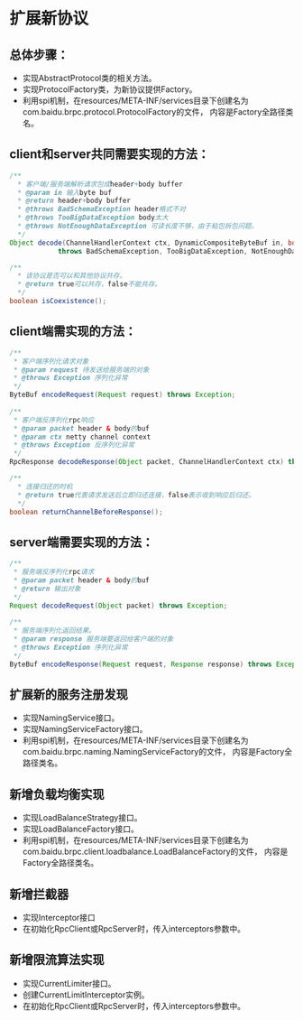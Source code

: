 # 扩展新协议
## 总体步骤：
* 实现AbstractProtocol类的相关方法。
* 实现ProtocolFactory类，为新协议提供Factory。
* 利用spi机制，在resources/META-INF/services目录下创建名为com.baidu.brpc.protocol.ProtocolFactory的文件，
内容是Factory全路径类名。

## client和server共同需要实现的方法：
```java
/**
  * 客户端/服务端解析请求包成header+body buffer
  * @param in 输入byte buf
  * @return header+body buffer
  * @throws BadSchemaException header格式不对
  * @throws TooBigDataException body太大
  * @throws NotEnoughDataException 可读长度不够，由于粘包拆包问题。
  */
Object decode(ChannelHandlerContext ctx, DynamicCompositeByteBuf in, boolean isDecodingRequest)
            throws BadSchemaException, TooBigDataException, NotEnoughDataException;

/**
  * 该协议是否可以和其他协议共存。
  * @return true可以共存，false不能共存。
  */
boolean isCoexistence();
```

## client端需实现的方法：
```java
/**
 * 客户端序列化请求对象
 * @param request 待发送给服务端的对象
 * @throws Exception 序列化异常
 */
ByteBuf encodeRequest(Request request) throws Exception;
 
/**
 * 客户端反序列化rpc响应
 * @param packet header & body的buf
 * @param ctx netty channel context
 * @throws Exception 反序列化异常
 */
RpcResponse decodeResponse(Object packet, ChannelHandlerContext ctx) throws Exception;

/**
  * 连接归还的时机
  * @return true代表请求发送后立即归还连接，false表示收到响应后归还。
  */
boolean returnChannelBeforeResponse();
```

## server端需要实现的方法：
```java
/**
 * 服务端反序列化rpc请求
 * @param packet header & body的buf
 * @return 输出对象
 */
Request decodeRequest(Object packet) throws Exception;
 
/**
 * 服务端序列化返回结果。
 * @param response 服务端要返回给客户端的对象
 * @throws Exception 序列化异常
 */
ByteBuf encodeResponse(Request request, Response response) throws Exception;
```

## 扩展新的服务注册发现
* 实现NamingService接口。
* 实现NamingServiceFactory接口。
* 利用spi机制，在resources/META-INF/services目录下创建名为com.baidu.brpc.naming.NamingServiceFactory的文件，
  内容是Factory全路径类名。

## 新增负载均衡实现
* 实现LoadBalanceStrategy接口。
* 实现LoadBalanceFactory接口。
* 利用spi机制，在resources/META-INF/services目录下创建名为com.baidu.brpc.client.loadbalance.LoadBalanceFactory的文件，
  内容是Factory全路径类名。

## 新增拦截器
* 实现Interceptor接口
* 在初始化RpcClient或RpcServer时，传入interceptors参数中。

## 新增限流算法实现
* 实现CurrentLimiter接口。
* 创建CurrentLimitInterceptor实例。
* 在初始化RpcClient或RpcServer时，传入interceptors参数中。
